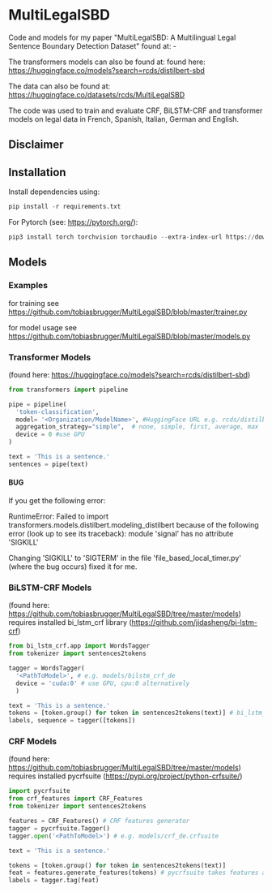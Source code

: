 # MultiLegalSBD

Code and models for my paper "MultiLegalSBD: A Multilingual Legal Sentence Boundary Detection Dataset" found at: -

The transformers models can also be found at: found here: https://huggingface.co/models?search=rcds/distilbert-sbd

The data can also be found at: https://huggingface.co/datasets/rcds/MultiLegalSBD

The code was used to train and evaluate CRF, BiLSTM-CRF and transformer models on legal data in French, Spanish, Italian, German and English.

## Disclaimer

## Installation

Install dependencies using:
```py
pip install -r requirements.txt
```

For Pytorch (see: https://pytorch.org/):
```py
pip3 install torch torchvision torchaudio --extra-index-url https://download.pytorch.org/whl/cu117
```

## Models
### Examples

for training see https://github.com/tobiasbrugger/MultiLegalSBD/blob/master/trainer.py

for model usage see https://github.com/tobiasbrugger/MultiLegalSBD/blob/master/models.py

### Transformer Models 
(found here: https://huggingface.co/models?search=rcds/distilbert-sbd)

```py
from transformers import pipeline

pipe = pipeline(
  'token-classification',
  model= '<Organization/ModelName>', #HuggingFace URL e.g. rcds/distilbert-SBD-fr-judgements-laws
  aggregation_strategy="simple",  # none, simple, first, average, max
  device = 0 #use GPU
)

text = 'This is a sentence.'
sentences = pipe(text)
```

#### BUG
If you get the following error:

RuntimeError: Failed to import transformers.models.distilbert.modeling_distilbert because of the following error (look up to see its traceback):
module 'signal' has no attribute 'SIGKILL'

Changing 'SIGKILL' to 'SIGTERM' in the file 'file_based_local_timer.py' (where the bug occurs) fixed it for me.

### BiLSTM-CRF Models
(found here: https://github.com/tobiasbrugger/MultiLegalSBD/tree/master/models)
requires installed bi_lstm_crf library (https://github.com/jidasheng/bi-lstm-crf)
```py
from bi_lstm_crf.app import WordsTagger
from tokenizer import sentences2tokens

tagger = WordsTagger(
  '<PathToModel>', # e.g. models/bilstm_crf_de
  device = 'cuda:0' # use GPU, cpu:0 alternatively
  )

text = 'This is a sentence.'
tokens = [token.group() for token in sentences2tokens(text)] # bi_lstm_crf requires pre-tokenized input text
labels, sequence = tagger([tokens])
```

### CRF Models
(found here: https://github.com/tobiasbrugger/MultiLegalSBD/tree/master/models)
requires installed pycrfsuite (https://pypi.org/project/python-crfsuite/)
```py
import pycrfsuite
from crf_features import CRF_Features
from tokenizer import sentences2tokens

features = CRF_Features() # CRF features generator
tagger = pycrfsuite.Tagger()
tagger.open('<PathToModel>') # e.g. models/crf_de.crfsuite

text = 'This is a sentence.'

tokens = [token.group() for token in sentences2tokens(text)] 
feat = features.generate_features(tokens) # pycrfsuite takes features as input rather than tokenized text
labels = tagger.tag(feat)
```
